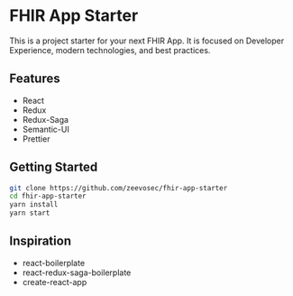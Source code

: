 # FHIR App Starter

This is a project starter for your next FHIR App. It is focused on Developer Experience, modern technologies, and best practices.

## Features

- React
- Redux
- Redux-Saga
- Semantic-UI
- Prettier

## Getting Started

```sh
git clone https://github.com/zeevosec/fhir-app-starter
cd fhir-app-starter
yarn install
yarn start
```

## Inspiration

- react-boilerplate
- react-redux-saga-boilerplate
- create-react-app
